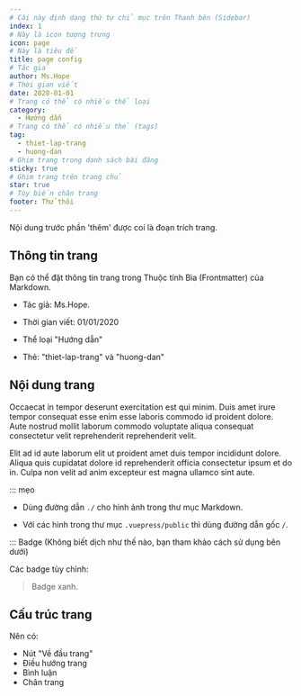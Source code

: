 ```yaml
---
# Cái này định dạng thứ tự chỉ mục trên Thanh bên (Sidebar)
index: 1
# Này là icon tượng trưng
icon: page
# Này là tiêu đề
title: page config
# Tác giả
author: Ms.Hope
# Thời gian viết
date: 2020-01-01
# Trang có thể có nhiều thể loại
category:
  - Hướng dẫn
# Trang có thể có nhiều thẻ (tags)
tag:
  - thiet-lap-trang
  - huong-dan
# Ghim trang trong danh sách bài đăng
sticky: true
# Ghim trang trên trang chủ
star: true
# Tùy biến chân trang
footer: Thử thôi
---
```


Nội dung trước phần 'thêm' được coi là đoạn trích trang.

<!-- thêm -->

## Thông tin trang

Bạn có thể đặt thông tin trang trong Thuộc tính Bìa (Frontmatter) của Markdown.

- Tác giả: Ms.Hope.

- Thời gian viết: 01/01/2020

- Thể loại "Hướng dẫn"

- Thẻ: "thiet-lap-trang" và "huong-dan"

## Nội dung trang

Occaecat in tempor deserunt exercitation est qui minim. Duis amet irure tempor consequat esse enim esse laboris commodo id proident dolore. Aute nostrud mollit laborum commodo voluptate aliqua consequat consectetur velit reprehenderit reprehenderit velit.

Elit ad id aute laborum elit ut proident amet duis tempor incididunt dolore. Aliqua quis cupidatat dolore id reprehenderit officia consectetur ipsum et do in. Culpa non velit ad anim excepteur est magna ullamco sint aute.

::: mẹo

- Dùng đường dẫn `./` cho hình ảnh trong thư mục Markdown.

- Với các hình trong thư mục `.vuepress/public` thì dùng đường dẫn gốc `/`.

::: Badge (Không biết dịch như thế nào, bạn tham khảo cách sử dụng bên dưới)

Các badge tùy chỉnh:

> Badge xanh. <Badge text="Badge text" color="#242378" />

## Cấu trúc trang

Nên có:

- Nút "Về đầu trang"
- Điều hướng trang
- Bình luận
- Chân trang
